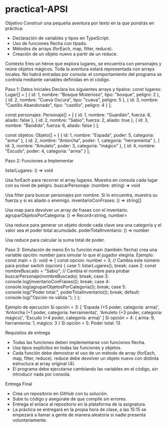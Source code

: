 # practica1-APSI
Objetivo
Construir una pequeña aventura por texto en la que pondrás en práctica:
-	Declaración de variables y tipos en TypeScript.
-	Uso de funciones flecha con tipado.
-	Métodos de arrays (forEach, map, filter, reduce).
-	Creación de un objeto nuevo a partir de un reduce.

Contexto
Eres un héroe que explora lugares, se encuentra con personajes y reúne objetos mágicos. Toda la aventura estará representada con arrays locales. No habrá entradas por consola: el comportamiento del programa se controla mediante variables definidas en el código.

Paso 1: Datos Iniciales
Declara los siguientes arrays y típalos:
const lugares: Lugar[] = [
  { id: 1, nombre: "Bosque Misterioso", tipo: "bosque", peligro: 2 },
  { id: 2, nombre: "Cueva Oscura", tipo: "cueva", peligro: 5 },
  { id: 3, nombre: "Castillo Abandonado", tipo: "castillo", peligro: 4 }
];
 
const personajes: Personaje[] = [
  { id: 1, nombre: "Guardián", fuerza: 8, aliado: false },
  { id: 2, nombre: "Sabio", fuerza: 2, aliado: true },
  { id: 3, nombre: "Bandido", fuerza: 6, aliado: false }
];
 
const objetos: Objeto[] = [
  { id: 1, nombre: "Espada", poder: 5, categoria: "arma" },
  { id: 2, nombre: "Antorcha", poder: 1, categoria: "herramienta" },
  { id: 3, nombre: "Amuleto", poder: 3, categoria: "mágico" },
  { id: 4, nombre: "Escudo", poder: 4, categoria: "arma" }
];

Paso 2: Funciones a Implementar

listarLugares: () => void

Usa forEach para recorrer el array lugares.
Muestra en consola cada lugar con su nivel de peligro.
buscarPersonaje: (nombre: string) => void

Usa filter para buscar personajes por nombre.
Si lo encuentra, muestra su fuerza y si es aliado o enemigo.
inventarioConFrases: () => string[]

Usa map para devolver un array de frases con el inventario.
agruparObjetosPorCategoria: () => Record<string, number>

Usa reduce para generar un objeto donde cada clave sea una categoría y el valor sea el poder total acumulado.
poderTotalInventario: () => number

Usa reduce para calcular la suma total de poder.

Paso 3: Simulación de menú
En tu función main (también flecha) crea una variable opción: number para simular lo que el jugador elegiría.
Ejemplo:
const main = (): void => {
  const opcion: number = 3; // Cambia este número para probar
  switch (opcion) {
    case 1:
      listarLugares();
      break;
    case 2:
      const nombreBuscado = "Sabio"; // Cambia el nombre para probar
      buscarPersonaje(nombreBuscado);
      break;
    case 3:
      console.log(inventarioConFrases());
      break;
    case 4:
      console.log(agruparObjetosPorCategoria());
      break;
    case 5:
      console.log("Poder total:", poderTotalInventario());
      break;
    default:
      console.log("Opción no válida.");
  }
};

Ejemplo de ejecución 
Si opción = 3:
[
  'Espada (+5 poder, categoría: arma)',
  'Antorcha (+1 poder, categoría: herramienta)',
  'Amuleto (+3 poder, categoría: mágico)',
  'Escudo (+4 poder, categoría: arma)'
]
Si opción = 4:
{ arma: 9, herramienta: 1, mágico: 3 }
Si opción = 5:
Poder total: 13

Requisitos de entrega 
-	Todas las funciones deben implementarse con funciones flecha.
-	Usa tipos explícitos en todas las funciones y objetos.
-	Cada función debe demostrar el uso de un método de array (forEach, map, filter, reduce).
reduce debe devolver un objeto nuevo con distinta estructura al array original (4).
-	El programa debe ejecutarse cambiando las variables en el código, sin introducir nada por consola.

Entrega Final
-	Crea un repositorio en GitHub con tu solución.
-	Sube tu código y asegúrate de que compile sin errores.
-	Entrega el enlace al repositorio en la plataforma de la asignatura.
-	La práctica se entregará en la propia hora de clase, a las 15:15 se empezará a llamar a gente de manera aleatoria si nadie presenta voluntariamente.
